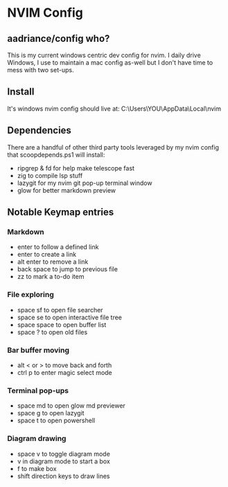 # NVIM Config
## aadriance/config who?

This is my current windows centric dev config for nvim. I daily drive Windows,
 I use to maintain a mac config as-well but I don't have time to mess with two
 set-ups.
 
## Install

It's windows nvim config should live at: C:\Users\YOU\AppData\Local\nvim

## Dependencies

There are a handful of other third party tools leveraged by my nvim config that
 scoopdepends.ps1 will install:

* ripgrep & fd for help make telescope fast
* zig to compile lsp stuff
* lazygit for my nvim git pop-up terminal window
* glow for better markdown preview

## Notable Keymap entries

### Markdown

* enter to follow a defined link
* enter to create a link
* alt enter to remove a link
* back space to jump to previous file
* zz to mark a to-do item

### File exploring

* space sf to open file searcher
* space se to open interactive file tree
* space space to open buffer list
* space ? to open old files

### Bar buffer moving

* alt < or > to move back and forth
* ctrl p to enter magic select mode

### Terminal pop-ups

* space md to open glow md previewer
* space g to open lazygit
* space t to open powershell

### Diagram drawing

* space v to toggle diagram mode
* v in diagram mode to start a box
* f to make box
* shift direction keys to draw lines
